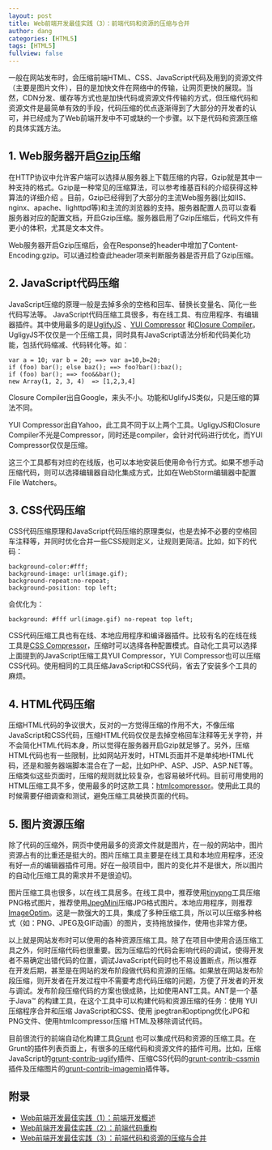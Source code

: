 ```yaml
---
layout: post
title: Web前端开发最佳实践（3）：前端代码和资源的压缩与合并
author: dang
categories: [HTML5]
tags: [HTML5]
fullview: false
---	
```

一般在网站发布时，会压缩前端HTML、CSS、JavaScript代码及用到的资源文件（主要是图片文件），目的是加快文件在网络中的传输，让网页更快的展现。当然，CDN分发、缓存等方式也是加快代码或资源文件传输的方式，但压缩代码和资源文件是最简单有效的手段，代码压缩的优点逐渐得到了大部分的开发者的认可，并已经成为了Web前端开发中不可或缺的一个步骤。以下是代码和资源压缩的具体实践方法。

## 1. Web服务器开启[Gzip](http://zh.wikipedia.org/wiki/Gzip)压缩

在HTTP协议中允许客户端可以选择从服务器上下载压缩的内容，Gzip就是其中一种支持的格式。Gzip是一种常见的压缩算法，可以参考维基百科的介绍获得这种算法的详细介绍 。目前，Gzip已经得到了大部分的主流Web服务器(比如IIS、nginx、apache、lighttpd等)和主流的浏览器的支持。服务器配置人员可以查看服务器对应的配置文档，开启Gzip压缩。服务器启用了Gzip压缩后，代码文件有更小的体积，尤其是文本文件。

Web服务器开启Gzip压缩后，会在Response的header中增加了Content-Encoding:gzip。可以通过检查此header项来判断服务器是否开启了Gzip压缩。

## 2. JavaScript代码压缩

JavaScript压缩的原理一般是去掉多余的空格和回车、替换长变量名、简化一些代码写法等。 JavaScript代码压缩工具很多，有在线工具、有应用程序、有编辑器插件。其中使用最多的是[UglifyJS](https://github.com/mishoo/UglifyJS) 、[YUI Compressor](http://developer.yahoo.com/yui/compressor) 和[Closure Compiler](https://developers.google.com/closure/compiler)。UgligyJS不仅仅是一个压缩工具，同时具有JavaScript语法分析和代码美化功能，包括代码缩减、代码转化等。如：

	var a = 10; var b = 20; ==> var a=10,b=20;
	if (foo) bar(); else baz(); ==> foo?bar():baz();
	if (foo) bar(); ==> foo&&bar();
	new Array(1, 2, 3, 4)  => [1,2,3,4]

Closure Compiler出自Google，来头不小。功能和UglifyJS类似，只是压缩的算法不同。

YUI Compressor出自Yahoo，此工具不同于以上两个工具。UgligyJS和Closure Compiler不光是Compressor，同时还是compiler，会针对代码进行优化，而YUI Compressor仅仅是压缩。

这三个工具都有对应的在线版，也可以本地安装后使用命令行方式。如果不想手动压缩代码，则可以选择编辑器自动化集成方式，比如在WebStorm编辑器中配置File Watchers。

## 3. CSS代码压缩

CSS代码压缩原理和JavaScript代码压缩的原理类似，也是去掉不必要的空格回车注释等，并同时优化合并一些CSS规则定义，让规则更简洁。比如，如下的代码：

	background-color:#fff;
	background-image: url(image.gif);
	background-repeat:no-repeat; 
	background-position: top left;

会优化为：

	background: #fff url(image.gif) no-repeat top left;
	
CSS代码压缩工具也有在线、本地应用程序和编译器插件。比较有名的在线在线工具是[CSS Compressor](http://www.csscompressor.com)，压缩时可以选择各种配置模式。自动化工具可以选择上面提到的JavaScript压缩工具YUI Compressor，YUI Compressor也可以压缩CSS代码。使用相同的工具压缩JavaScript和CSS代码，省去了安装多个工具的麻烦。

## 4. HTML代码压缩

压缩HTML代码的争议很大，反对的一方觉得压缩的作用不大，不像压缩JavaScript和CSS代码，压缩HTML代码仅仅是去掉空格回车注释等无关字符，并不会简化HTML代码本身，所以觉得在服务器开启Gzip就足够了。另外，压缩HTML代码也有一些限制，比如网站开发时，HTML页面并不是单纯地HTML代码，还是和服务器端脚本混合在了一起，比如PHP、ASP、JSP、ASP.NET等。压缩类似这些页面时，压缩的规则就比较复杂，也容易破坏代码。目前可用使用的HTML压缩工具不多，使用最多的时这款工具：[htmlcompressor](https://code.google.com/p/htmlcompressor)。使用此工具的时候需要仔细调查和测试，避免压缩工具破换页面的代码。

## 5. 图片资源压缩

除了代码的压缩外，网页中使用最多的资源文件就是图片，在一般的网站中，图片资源占有的比重还是挺大的。图片压缩工具主要是在线工具和本地应用程序，还没有好一点的编辑器插件可用。好在一般项目中，图片的变化并不是很大，所以图片的自动化压缩工具的需求并不是很迫切。

图片压缩工具也很多，以在线工具居多。在线工具中，推荐使用[tinypng](http://tinypng.org)工具压缩PNG格式图片，推荐使用[JpegMini](http://www.jpegmini.com)压缩JPG格式图片。本地应用程序，则推荐[ImageOptim](http://imageoptim.com)。这是一款强大的工具，集成了多种压缩工具，所以可以压缩多种格式（如：PNG、JPEG及GIF动画）的图片，支持拖放操作，使用也非常方便。

以上就是网站发布时可以使用的各种资源压缩工具。除了在项目中使用合适压缩工具之外，何时压缩代码也很重要。因为压缩后的代码会影响代码的调试，使得开发者不易确定出错代码的位置，调试JavaScript代码时也不易设置断点，所以推荐在开发后期，甚至是在网站的发布阶段做代码和资源的压缩。如果放在网站发布阶段压缩，则开发者在开发过程中不需要考虑代码压缩的问题，方便了开发者的开发与调试。发布阶段压缩代码的方案也很成熟，比如使用ANT工具。ANT是一个基于Java™ 的构建工具，在这个工具中可以构建代码和资源压缩的任务：使用 YUI 压缩程序合并和压缩 JavaScript和CSS、使用 jpegtran和optipng优化JPG和PNG文件、使用htmlcompressor压缩 HTML及移除调试代码。

目前很流行的前端自动化构建工具[Grunt](http://gruntjs.com) 也可以集成代码和资源的压缩工具。在Grunt的插件列表页面上，有很多的压缩代码和资源文件的插件可用。比如，压缩JavaScript的[grunt-contrib-uglify](https://github.com/gruntjs/grunt-contrib-uglify)插件、压缩CSS代码的[grunt-contrib-cssmin](https://github.com/gruntjs/grunt-contrib-cssmin)插件及压缩图片的[grunt-contrib-imagemin](https://github.com/gruntjs/grunt-contrib-imagemin)插件等。

## 附录
* [Web前端开发最佳实践（1）：前端开发概述](http://www.cnblogs.com/dangjian/p/4228313.html)
* [Web前端开发最佳实践（2）：前端代码重构](http://www.cnblogs.com/dangjian/p/4233049.html)
* [Web前端开发最佳实践（3）：前端代码和资源的压缩与合并](http://www.cnblogs.com/dangjian/p/4233049.html)